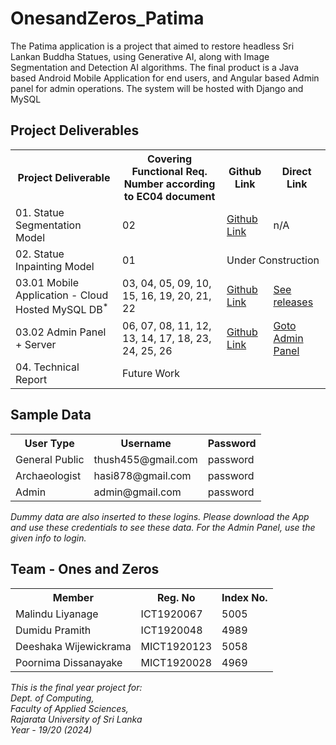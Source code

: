 # OnesandZeros_Patima
The Patima application is a project that aimed to restore headless Sri Lankan Buddha Statues, using Generative AI, along with Image Segmentation and Detection AI algorithms. The final product is a Java based Android Mobile Application for end users, and Angular based Admin panel for admin operations. The system will be hosted with Django and MySQL

<h2>Project Deliverables</h2>

<table>
    <tr>
        <th>Project Deliverable</th>
        <th>Covering Functional Req. Number according to EC04 document</th>
        <th>Github Link</th>
        <th>Direct Link</th>
    </tr>
    <tr>
        <td>01. Statue Segmentation Model</td>
        <td>02</td>
        <td><a href="https://github.com/MalinduLiyanage/Buddha_Statue_Segmentation_UNet">Github Link</a></td>
        <td>n/A</td>
    </tr>
    <tr>
        <td>02. Statue Inpainting Model</td>
        <td>01</td>
        <td colspan="2">Under Construction</td>
    </tr>
    <tr>
        <td>03.01 Mobile Application - Cloud Hosted MySQL DB<sup>*</sup></td>
        <td>03, 04, 05, 09, 10, 15, 16, 19, 20, 21, 22</td>
        <td><a href="https://github.com/MalinduLiyanage/Patima_App_Android_Java_YOLOv8_Django">Github Link</a></td>
        <td><a href="https://github.com/MalinduLiyanage/Patima_App_Android_Java_YOLOv8_Django/releases/tag/v1.0">See releases</a></td>
    </tr>
    <tr>
        <td>03.02 Admin Panel + Server</td>
        <td>06, 07, 08, 11, 12, 13, 14, 17, 18, 23, 24, 25, 26</td>
        <td><a href="https://github.com/DumiduPramith/patima-backend-django">Github Link</a></td>
        <td><a href="http://140.238.225.128/admin/login">Goto Admin Panel</a></td>
    </tr>
    <tr>
        <td>04. Technical Report</td>
        <td colspan="3">Future Work</td>
    </tr>
</table>

<h2>Sample Data</h2>

<table>
    <tr>
        <th>User Type</th>
        <th>Username</th>
        <th>Password</th>
    </tr>
    <tr>
        <td>General Public</td>
        <td>thush455@gmail.com</td>
        <td>password</td>
    </tr>
    <tr>
        <td>Archaeologist</td>
        <td>hasi878@gmail.com</td>
        <td>password</td>
    </tr>
    <tr>
        <td>Admin</td>
        <td>admin@gmail.com</td>
        <td>password</td>
    </tr>
</table>

<p style="font-style: italic;">Dummy data are also inserted to these logins. Please download the App and use these credentials to see these data. For the Admin Panel, use the given info to login.</p>

<h2>Team - Ones and Zeros</h2>

<table>
    <tr>
        <th>Member</th>
        <th>Reg. No</th>
        <th>Index No.</th>
    </tr>
    <tr>
        <td>Malindu Liyanage</td>
        <td>ICT1920067</td>
        <td>5005</td>
    </tr>
    <tr>
        <td>Dumidu Pramith</td>
        <td>ICT1920048</td>
        <td>4989</td>
    </tr>
    <tr>
        <td>Deeshaka Wijewickrama</td>
        <td>MICT1920123</td>
        <td>5058</td>
    </tr>
    <tr>
        <td>Poornima Dissanayake</td>
        <td>MICT1920028</td>
        <td>4969</td>
    </tr>
</table>

<p style="font-style: italic;">This is the final year project for:<br>Dept. of Computing,<br>Faculty of Applied Sciences,<br>Rajarata University of Sri Lanka<br>Year - 19/20 (2024)</p>
